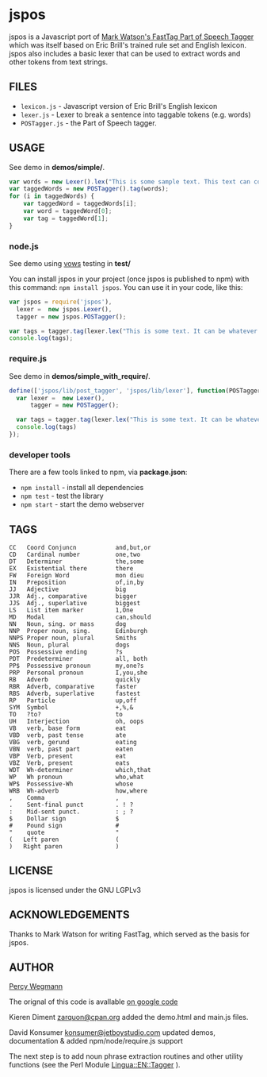 # jspos

jspos is a Javascript port of [Mark Watson's FastTag Part of Speech Tagger](http://www.markwatson.com/opensource/) which was itself based on Eric Brill's trained rule set and English lexicon. jspos also includes a basic lexer that can be used to extract words and other tokens from text strings.


## FILES

* `lexicon.js` - Javascript version of Eric Brill's English lexicon
* `lexer.js` - Lexer to break a sentence into taggable tokens (e.g. words)
* `POSTagger.js` - the Part of Speech tagger.


## USAGE

See demo in **demos/simple/**.

```javascript
var words = new Lexer().lex("This is some sample text. This text can contain multiple sentences.");
var taggedWords = new POSTagger().tag(words);
for (i in taggedWords) {
    var taggedWord = taggedWords[i];
    var word = taggedWord[0];
    var tag = taggedWord[1];
}
```

### node.js

See demo using [vows](http://vowsjs.org/) testing in **test/**

You can install jspos in your project (once jspos is published to npm) with this command: `npm install jspos`. You can use it in your code, like this:

```javascript
var jspos = require('jspos'),
  lexer =  new jspos.Lexer(),
  tagger = new jspos.POSTagger();

var tags = tagger.tag(lexer.lex("This is some text. It can be whatever length. Cool!"));
console.log(tags);
```

### require.js

See demo in **demos/simple_with_require/**.

```javascript
define(['jspos/lib/post_tagger', 'jspos/lib/lexer'], function(POSTagger, Lexer){
  var lexer =  new Lexer(),
      tagger = new POSTagger();

  var tags = tagger.tag(lexer.lex("This is some text. It can be whatever length. Cool!"));
  console.log(tags)
});
```

### developer tools

There are a few tools linked to npm, via **package.json**:

* `npm install` - install all dependencies
* `npm test`  - test the library
* `npm start` - start the demo webserver


## TAGS

    CC   Coord Conjuncn           and,but,or
    CD   Cardinal number          one,two
    DT   Determiner               the,some
    EX   Existential there        there
    FW   Foreign Word             mon dieu
    IN   Preposition              of,in,by
    JJ   Adjective                big
    JJR  Adj., comparative        bigger
    JJS  Adj., superlative        biggest
    LS   List item marker         1,One
    MD   Modal                    can,should
    NN   Noun, sing. or mass      dog
    NNP  Proper noun, sing.       Edinburgh
    NNPS Proper noun, plural      Smiths
    NNS  Noun, plural             dogs
    POS  Possessive ending        ?s
    PDT  Predeterminer            all, both
    PP$  Possessive pronoun       my,one?s
    PRP  Personal pronoun         I,you,she
    RB   Adverb                   quickly
    RBR  Adverb, comparative      faster
    RBS  Adverb, superlative      fastest
    RP   Particle                 up,off
    SYM  Symbol                   +,%,&
    TO   ?to?                     to
    UH   Interjection             oh, oops
    VB   verb, base form          eat
    VBD  verb, past tense         ate
    VBG  verb, gerund             eating
    VBN  verb, past part          eaten
    VBP  Verb, present            eat
    VBZ  Verb, present            eats
    WDT  Wh-determiner            which,that
    WP   Wh pronoun               who,what
    WP$  Possessive-Wh            whose
    WRB  Wh-adverb                how,where
    ,    Comma                    ,
    .    Sent-final punct         . ! ?
    :    Mid-sent punct.          : ; ?
    $    Dollar sign              $
    #    Pound sign               #
    "    quote                    "
    (   Left paren                (
    )   Right paren               )



## LICENSE

jspos is licensed under the GNU LGPLv3


## ACKNOWLEDGEMENTS

Thanks to Mark Watson for writing FastTag, which served as the basis for jspos.


## AUTHOR

[Percy Wegmann](http://www.percywegmann.com/)

The orignal of this code is avallable [on google code](http://code.google.com/p/jspos/)

Kieren Diment <zarquon@cpan.org> added the demo.html and main.js files.

David Konsumer <konsumer@jetboystudio.com> updated demos, documentation & added npm/node/require.js support

The next step is to add noun phrase extraction routines and other utility functions (see the Perl Module [Lingua::EN::Tagger](http://search.cpan.org/perldoc?Lingua::EN::Tagger)  ).
